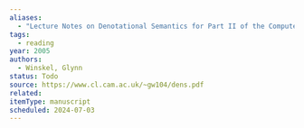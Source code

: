 ```yaml
---
aliases:
  - "Lecture Notes on Denotational Semantics for Part II of the Computer Science Tripos"
tags:
  - reading
year: 2005
authors:
  - Winskel, Glynn    
status: Todo
source: https://www.cl.cam.ac.uk/~gw104/dens.pdf 
related:  
itemType: manuscript
scheduled: 2024-07-03
---
```


